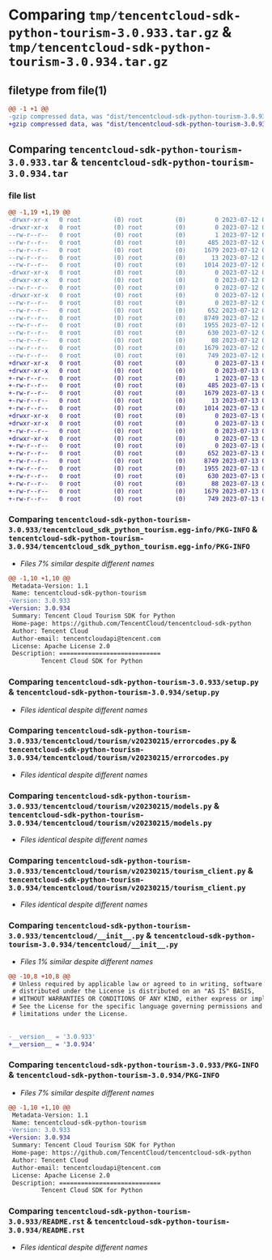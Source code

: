 # Comparing `tmp/tencentcloud-sdk-python-tourism-3.0.933.tar.gz` & `tmp/tencentcloud-sdk-python-tourism-3.0.934.tar.gz`

## filetype from file(1)

```diff
@@ -1 +1 @@
-gzip compressed data, was "dist/tencentcloud-sdk-python-tourism-3.0.933.tar", last modified: Wed Jul 12 00:44:11 2023, max compression
+gzip compressed data, was "dist/tencentcloud-sdk-python-tourism-3.0.934.tar", last modified: Thu Jul 13 00:36:36 2023, max compression
```

## Comparing `tencentcloud-sdk-python-tourism-3.0.933.tar` & `tencentcloud-sdk-python-tourism-3.0.934.tar`

### file list

```diff
@@ -1,19 +1,19 @@
-drwxr-xr-x   0 root         (0) root         (0)        0 2023-07-12 00:44:11.000000 tencentcloud-sdk-python-tourism-3.0.933/
-drwxr-xr-x   0 root         (0) root         (0)        0 2023-07-12 00:44:11.000000 tencentcloud-sdk-python-tourism-3.0.933/tencentcloud_sdk_python_tourism.egg-info/
--rw-r--r--   0 root         (0) root         (0)        1 2023-07-12 00:44:11.000000 tencentcloud-sdk-python-tourism-3.0.933/tencentcloud_sdk_python_tourism.egg-info/dependency_links.txt
--rw-r--r--   0 root         (0) root         (0)      485 2023-07-12 00:44:11.000000 tencentcloud-sdk-python-tourism-3.0.933/tencentcloud_sdk_python_tourism.egg-info/SOURCES.txt
--rw-r--r--   0 root         (0) root         (0)     1679 2023-07-12 00:44:11.000000 tencentcloud-sdk-python-tourism-3.0.933/tencentcloud_sdk_python_tourism.egg-info/PKG-INFO
--rw-r--r--   0 root         (0) root         (0)       13 2023-07-12 00:44:11.000000 tencentcloud-sdk-python-tourism-3.0.933/tencentcloud_sdk_python_tourism.egg-info/top_level.txt
--rw-r--r--   0 root         (0) root         (0)     1014 2023-07-12 00:44:11.000000 tencentcloud-sdk-python-tourism-3.0.933/setup.py
-drwxr-xr-x   0 root         (0) root         (0)        0 2023-07-12 00:44:11.000000 tencentcloud-sdk-python-tourism-3.0.933/tencentcloud/
-drwxr-xr-x   0 root         (0) root         (0)        0 2023-07-12 00:44:11.000000 tencentcloud-sdk-python-tourism-3.0.933/tencentcloud/tourism/
--rw-r--r--   0 root         (0) root         (0)        0 2023-07-12 00:44:11.000000 tencentcloud-sdk-python-tourism-3.0.933/tencentcloud/tourism/__init__.py
-drwxr-xr-x   0 root         (0) root         (0)        0 2023-07-12 00:44:11.000000 tencentcloud-sdk-python-tourism-3.0.933/tencentcloud/tourism/v20230215/
--rw-r--r--   0 root         (0) root         (0)        0 2023-07-12 00:44:11.000000 tencentcloud-sdk-python-tourism-3.0.933/tencentcloud/tourism/v20230215/__init__.py
--rw-r--r--   0 root         (0) root         (0)      652 2023-07-12 00:44:11.000000 tencentcloud-sdk-python-tourism-3.0.933/tencentcloud/tourism/v20230215/errorcodes.py
--rw-r--r--   0 root         (0) root         (0)     8749 2023-07-12 00:44:11.000000 tencentcloud-sdk-python-tourism-3.0.933/tencentcloud/tourism/v20230215/models.py
--rw-r--r--   0 root         (0) root         (0)     1955 2023-07-12 00:44:11.000000 tencentcloud-sdk-python-tourism-3.0.933/tencentcloud/tourism/v20230215/tourism_client.py
--rw-r--r--   0 root         (0) root         (0)      630 2023-07-12 00:44:11.000000 tencentcloud-sdk-python-tourism-3.0.933/tencentcloud/__init__.py
--rw-r--r--   0 root         (0) root         (0)       88 2023-07-12 00:44:11.000000 tencentcloud-sdk-python-tourism-3.0.933/setup.cfg
--rw-r--r--   0 root         (0) root         (0)     1679 2023-07-12 00:44:11.000000 tencentcloud-sdk-python-tourism-3.0.933/PKG-INFO
--rw-r--r--   0 root         (0) root         (0)      749 2023-07-12 00:44:11.000000 tencentcloud-sdk-python-tourism-3.0.933/README.rst
+drwxr-xr-x   0 root         (0) root         (0)        0 2023-07-13 00:36:36.000000 tencentcloud-sdk-python-tourism-3.0.934/
+drwxr-xr-x   0 root         (0) root         (0)        0 2023-07-13 00:36:36.000000 tencentcloud-sdk-python-tourism-3.0.934/tencentcloud_sdk_python_tourism.egg-info/
+-rw-r--r--   0 root         (0) root         (0)        1 2023-07-13 00:36:35.000000 tencentcloud-sdk-python-tourism-3.0.934/tencentcloud_sdk_python_tourism.egg-info/dependency_links.txt
+-rw-r--r--   0 root         (0) root         (0)      485 2023-07-13 00:36:36.000000 tencentcloud-sdk-python-tourism-3.0.934/tencentcloud_sdk_python_tourism.egg-info/SOURCES.txt
+-rw-r--r--   0 root         (0) root         (0)     1679 2023-07-13 00:36:35.000000 tencentcloud-sdk-python-tourism-3.0.934/tencentcloud_sdk_python_tourism.egg-info/PKG-INFO
+-rw-r--r--   0 root         (0) root         (0)       13 2023-07-13 00:36:35.000000 tencentcloud-sdk-python-tourism-3.0.934/tencentcloud_sdk_python_tourism.egg-info/top_level.txt
+-rw-r--r--   0 root         (0) root         (0)     1014 2023-07-13 00:36:35.000000 tencentcloud-sdk-python-tourism-3.0.934/setup.py
+drwxr-xr-x   0 root         (0) root         (0)        0 2023-07-13 00:36:36.000000 tencentcloud-sdk-python-tourism-3.0.934/tencentcloud/
+drwxr-xr-x   0 root         (0) root         (0)        0 2023-07-13 00:36:36.000000 tencentcloud-sdk-python-tourism-3.0.934/tencentcloud/tourism/
+-rw-r--r--   0 root         (0) root         (0)        0 2023-07-13 00:36:35.000000 tencentcloud-sdk-python-tourism-3.0.934/tencentcloud/tourism/__init__.py
+drwxr-xr-x   0 root         (0) root         (0)        0 2023-07-13 00:36:36.000000 tencentcloud-sdk-python-tourism-3.0.934/tencentcloud/tourism/v20230215/
+-rw-r--r--   0 root         (0) root         (0)        0 2023-07-13 00:36:35.000000 tencentcloud-sdk-python-tourism-3.0.934/tencentcloud/tourism/v20230215/__init__.py
+-rw-r--r--   0 root         (0) root         (0)      652 2023-07-13 00:36:35.000000 tencentcloud-sdk-python-tourism-3.0.934/tencentcloud/tourism/v20230215/errorcodes.py
+-rw-r--r--   0 root         (0) root         (0)     8749 2023-07-13 00:36:35.000000 tencentcloud-sdk-python-tourism-3.0.934/tencentcloud/tourism/v20230215/models.py
+-rw-r--r--   0 root         (0) root         (0)     1955 2023-07-13 00:36:35.000000 tencentcloud-sdk-python-tourism-3.0.934/tencentcloud/tourism/v20230215/tourism_client.py
+-rw-r--r--   0 root         (0) root         (0)      630 2023-07-13 00:36:35.000000 tencentcloud-sdk-python-tourism-3.0.934/tencentcloud/__init__.py
+-rw-r--r--   0 root         (0) root         (0)       88 2023-07-13 00:36:36.000000 tencentcloud-sdk-python-tourism-3.0.934/setup.cfg
+-rw-r--r--   0 root         (0) root         (0)     1679 2023-07-13 00:36:36.000000 tencentcloud-sdk-python-tourism-3.0.934/PKG-INFO
+-rw-r--r--   0 root         (0) root         (0)      749 2023-07-13 00:36:35.000000 tencentcloud-sdk-python-tourism-3.0.934/README.rst
```

### Comparing `tencentcloud-sdk-python-tourism-3.0.933/tencentcloud_sdk_python_tourism.egg-info/PKG-INFO` & `tencentcloud-sdk-python-tourism-3.0.934/tencentcloud_sdk_python_tourism.egg-info/PKG-INFO`

 * *Files 7% similar despite different names*

```diff
@@ -1,10 +1,10 @@
 Metadata-Version: 1.1
 Name: tencentcloud-sdk-python-tourism
-Version: 3.0.933
+Version: 3.0.934
 Summary: Tencent Cloud Tourism SDK for Python
 Home-page: https://github.com/TencentCloud/tencentcloud-sdk-python
 Author: Tencent Cloud
 Author-email: tencentcloudapi@tencent.com
 License: Apache License 2.0
 Description: ============================
         Tencent Cloud SDK for Python
```

### Comparing `tencentcloud-sdk-python-tourism-3.0.933/setup.py` & `tencentcloud-sdk-python-tourism-3.0.934/setup.py`

 * *Files identical despite different names*

### Comparing `tencentcloud-sdk-python-tourism-3.0.933/tencentcloud/tourism/v20230215/errorcodes.py` & `tencentcloud-sdk-python-tourism-3.0.934/tencentcloud/tourism/v20230215/errorcodes.py`

 * *Files identical despite different names*

### Comparing `tencentcloud-sdk-python-tourism-3.0.933/tencentcloud/tourism/v20230215/models.py` & `tencentcloud-sdk-python-tourism-3.0.934/tencentcloud/tourism/v20230215/models.py`

 * *Files identical despite different names*

### Comparing `tencentcloud-sdk-python-tourism-3.0.933/tencentcloud/tourism/v20230215/tourism_client.py` & `tencentcloud-sdk-python-tourism-3.0.934/tencentcloud/tourism/v20230215/tourism_client.py`

 * *Files identical despite different names*

### Comparing `tencentcloud-sdk-python-tourism-3.0.933/tencentcloud/__init__.py` & `tencentcloud-sdk-python-tourism-3.0.934/tencentcloud/__init__.py`

 * *Files 1% similar despite different names*

```diff
@@ -10,8 +10,8 @@
 # Unless required by applicable law or agreed to in writing, software
 # distributed under the License is distributed on an "AS IS" BASIS,
 # WITHOUT WARRANTIES OR CONDITIONS OF ANY KIND, either express or implied.
 # See the License for the specific language governing permissions and
 # limitations under the License.
 
 
-__version__ = '3.0.933'
+__version__ = '3.0.934'
```

### Comparing `tencentcloud-sdk-python-tourism-3.0.933/PKG-INFO` & `tencentcloud-sdk-python-tourism-3.0.934/PKG-INFO`

 * *Files 7% similar despite different names*

```diff
@@ -1,10 +1,10 @@
 Metadata-Version: 1.1
 Name: tencentcloud-sdk-python-tourism
-Version: 3.0.933
+Version: 3.0.934
 Summary: Tencent Cloud Tourism SDK for Python
 Home-page: https://github.com/TencentCloud/tencentcloud-sdk-python
 Author: Tencent Cloud
 Author-email: tencentcloudapi@tencent.com
 License: Apache License 2.0
 Description: ============================
         Tencent Cloud SDK for Python
```

### Comparing `tencentcloud-sdk-python-tourism-3.0.933/README.rst` & `tencentcloud-sdk-python-tourism-3.0.934/README.rst`

 * *Files identical despite different names*

